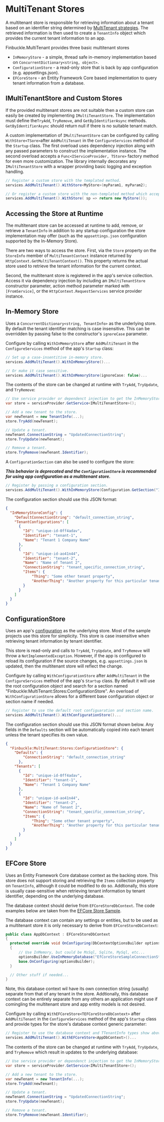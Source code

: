 # MultiTenant Stores

A multitenant store is responsible for retrieving information about a tenant based on an identifier string determined by [MultiTenant strategies](Strategies). The retrieved information is then used to create a `TenantInfo` object which provides the current tenant information to an app.

Finbuckle.MultiTenant provides three basic multitenant stores
- `InMemoryStore` - a simple, thread safe in-memory implementation based on `ConcurrentDictionary<string, object>`.
- `ConfigurationStore` - a read-only store that is back by app configuration (e.g. appsettings.json).
- `EFCoreStore` - an Entity Framework Core based implementation to query tenant information from a database.

## IMultiTenantStore and Custom Stores
If the provided multitenant stores are not suitable then a custom store can easily be created by implementing `IMultiTenantStore`. The implementation must define the`TryAdd`, `TryRemove`, and `GetByIdentifierAsync` methods. `GetByIdentifierAsync` should return null if there is no suitable tenant match.

A custom implementation of `IMultiTenantStore` can be configured by calling `WithStore<TSore>`after `AddMultiTenant` in the `ConfigureServices` method of the `Startup` class. The first overload uses dependency injection along with any passed parameters to construct the implementation instance. The second overload accepts a `Func<IServiceProvider, TStore>` factory method for even more customization. The library internally decorates any `IMultiTenantStore` with a wrapper providing basic logging and exception handling.

```cs
// Register a custom store with the templated method.
services.AddMultiTenant().WithStore<MyStore>(myParam1, myParam2);

// Or register a custom store with the non-templated method which accepts a factory method.
services.AddMultiTenant().WithStore( sp => return new MyStore());
```

## Accessing the Store at Runtime

The multitenant store can be accessed at runtime to add, remove, or retrieve a `TenantInfo` in addition to any startup configuration the store implementation may offer (such as the `appsettings.json` configuration supported by the In-Memory Store).

There are two ways to access the store. First, via the `Store` property on the `StoreInfo` member of `MultiTenantContext` instance returned by `HttpContext.GetMultiTenantContext()`. This property returns the actual store used to retrieve the tenant information for the current context.

Second, the multitenant store is registered in the app's service collection. Access it via dependency injection by including an `IMultiTenantStore` constructor parameter, action method parameter marked with `[FromService]`, or the `HttpContext.RequestServices` service provider instance.

## In-Memory Store
Uses a `ConcurrentDictionary<string, TenantInfo>` as the underlying store. By default the tenant identifier matching is case insensitive. This can be overridden by passing false to the constructor's `ignoreCase` parameter.

Configure by calling `WithInMemoryStore` after `AddMultiTenant` in the `ConfigureServices` method of the app's `Startup` class:

```cs
// Set up a case-insentitive in-memory store.
services.AddMultiTenant().WithInMemoryStore()...

// Or make it case sensitive.
services.AddMultiTenant().WithInMemoryStore(ignoreCase: false)...
```

The contents of the store can be changed at runtime with `TryAdd`, `TryUpdate`, and `TryRemove`:
```cs
// Use service provider or dependenct injection to get the InMemoryStore instance.
var store = serviceProvider.GetService<IMultiTenantStore>();

// Add a new tenant to the store.
var newTenant = new TenantInfo(...);
store.TryAdd(newTenant);

// Update a tenant.
newTenant.ConnectionString = "UpdatedConnectionString";
store.TryUpdate(newTenant);

// Remove a tenant.
store.TryRemove(newTenant.Identifier);
```

A `ConfigurationSection` can also be used to configure the store:

***This behavior is deprecated and the `ConfigurationStore` is recommended for using app configuration as a multitenant store.***

```cs
// Register by passing a configuration section.
services.AddMultiTenant().WithInMemoryStore(Configuration.GetSection("InMemoryStoreConfig"))...
```

The configuration section should use this JSON format:

```json
{
  "InMemoryStoreConfig": {
    "DefaultConnectionString": "default_connection_string",
    "TenantConfigurations": [
      {
        "Id": "unique-id-0ff4adav",
        "Identifier": "tenant-1",
        "Name": "Tenant 1 Company Name"
      },
      {
        "Id": "unique-id-ao41n44",
        "Identifier": "tenant-2",
        "Name": "Name of Tenant 2",
        "ConnectionString": "tenant_specific_connection_string",
        "Items": {
            "Thing": "Some other tenant property",
            "AnotherThing": "Another property for this particular tenant"
        }
      }
    ]
  }
}
```

## ConfigurationStore
Uses an app's [configuration](https://docs.microsoft.com/en-us/aspnet/core/fundamentals/configuration/?view=aspnetcore-3.1) as the underlying store. Most of the sample projects use this store for simplicity. This store is case insensitive when retrieving tenant information by tenant identifier.

This store is read-only and calls to `TryAdd`, `TryUpdate`, and `TryRemove` will throw a `NotImplementedException`. However, if the app is configured to reload its configuration if the source changes, e.g. `appsettings.json` is updated, then the multitenant store will reflect the change.

Configure by calling `WithConfigurationStore` after `AddMultiTenant` in the `ConfigureServices` method of the app's `Startup` class. By default it will use the root configuration object and search for a section named "Finbuckle:MultiTenant:Stores:ConfigurationStore". An overload of `WithConfigurationStore` allows for a different base configuration object or section name if needed.

```cs
// Register to use the default root configuaration and section name.
services.AddMultiTenant().WithConfigurationStore()...
```

The configuration section should use this JSON format shown below. Any fields in the `Defaults` section will be automatically copied into each tenant unless the tenant specifies its own value.

```json
{
  "Finbuckle:MultiTenant:Stores:ConfigurationStore": {
    "Defaults": {
        "ConnectionString": "default_connection_string"
      },
    "Tenants": [
      {
        "Id": "unique-id-0ff4adav",
        "Identifier": "tenant-1",
        "Name": "Tenant 1 Company Name"
      },
      {
        "Id": "unique-id-ao41n44",
        "Identifier": "tenant-2",
        "Name": "Name of Tenant 2",
        "ConnectionString": "tenant_specific_connection_string",
        "Items": {
            "Thing": "Some other tenant property",
            "AnotherThing": "Another property for this particular tenant"
        }
      }
    ]
  }
}
```

## EFCore Store
Uses an Entity Framework Core database context as the backing store. This store does not support storing and retrieving the `Items` collection property on `TenantInfo`, although it could be modified to do so. Addtionally, this store is usually case-sensitive when retrieving tenant information by tenant identifier, depending on the underlying database.

The database context should derive from `EFCoreStoreDbContext`. The code examples below are taken from the [EFCore Store Sample](https://github.com/Finbuckle/Finbuckle.MultiTenant/tree/master/samples/ASP.NET%20Core%203/EFCoreStoreSample).

The database context can contain any settings or entities, but to be used as a multitenant store it is only necessary to derive from `EFCoreStoreDbContext`:

```cs
public class AppDbContext : EFCoreStoreDbContext
{
  protected override void OnConfiguring(DbContextOptionsBuilder optionsBuilder)
  {
      // Use InMemory, but could be MsSql, Sqlite, MySql, etc...
      optionsBuilder.UseInMemoryDatabase("EfCoreStoreSampleConnectionString");
      base.OnConfiguring(optionsBuilder);
  }

  // Other stuff if needed...
}
```

Note, this database context wil have its own connection string (usually) separate from that of any tenant in the store. Addtionally, this database context can be entirely separate from any others an application might use if comingling the multitenant store and app entity models is not desired.

Configure by calling `WithEFCoreStore<TEFCoreStoreDbContext>` after `AddMultiTenant` in the `ConfigureServices` method of the app's `Startup` class and provide types for the store's database context generic parameter:

```cs
// Register to use the database context and TTenantInfo types show above.
services.AddMultiTenant().WithEFCoreStore<AppDbContext>()...
```

The contents of the store can be changed at runtime with `TryAdd`, `TryUpdate`, and `TryRemove` which result in updates to the underlying database:

```cs
// Use service provider or dependenct injection to get the InMemoryStore instance.
var store = serviceProvider.GetService<IMultiTenantStore>();

// Add a new tenant to the store.
var newTenant = new TenantInfo(...);
store.TryAdd(newTenant);

// Update a tenant.
newTenant.ConnectionString = "UpdatedConnectionString";
store.TryUpdate(newTenant);

// Remove a tenant.
store.TryRemove(newTenant.Identifier);
```